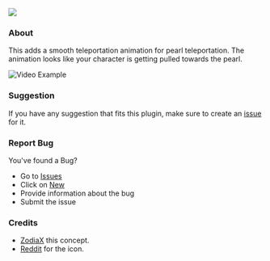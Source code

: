 [![](https://poggit.pmmp.io/shield.dl/SmoothPearlTeleport)](https://poggit.pmmp.io/p/SmoothPearlTeleport)

### About
This adds a smooth teleportation animation for pearl teleportation. The animation looks like your character is getting pulled towards the pearl. 

![Video Example](https://github.com/NightDevil9440/SmoothEnderPearl/blob/main/meta/example.gif)

### Suggestion
If you have any suggestion that fits this plugin, make sure to create an [issue](https://github.com/NightDevil9440/SmoothEnderPearl/issues/new/choose) for it. 

### Report Bug
You've found a Bug?
- Go to [Issues](https://github.com/NightDevil9440/SmoothEnderPearl/issues)
- Click on [New](https://github.com/NightDevil9440/SmoothEnderPearl/issues/new/choose)
- Provide information about the bug
- Submit the issue

### Credits
- [ZodiaX](https://github.com/ItsZodiaX) this concept.
- [Reddit](https://www.reddit.com/r/Minecraft/comments/euztmf/i_made_the_ender_pearl_look_realisticish) for the icon.
